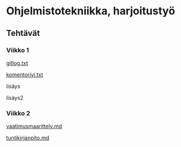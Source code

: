 #  Ohjelmistotekniikka, harjoitustyö

## Tehtävät

### Viikko 1

[gitlog.txt](https://github.com/SuloKM/ot-harjoitustyo/tree/master/laskarit/viikko1/gitlog.txt)

[komentorivi.txt](https://github.com/SuloKM/ot-harjoitustyo/tree/master/laskarit/viikko1/komentorivi.txt)

lisäys

lisäys2

### Viikko 2

[vaatimusmaarittely.md](https://github.com/SuloKM/ot-harjoitustyo/tree/master/dokumentaatio/vaatimusmaarittely.md)

[tuntikirjanpito.md](https://github.com/SuloKM/ot-harjoitustyo/tree/master/dokumentaatio/tuntikirjanpito.md)

